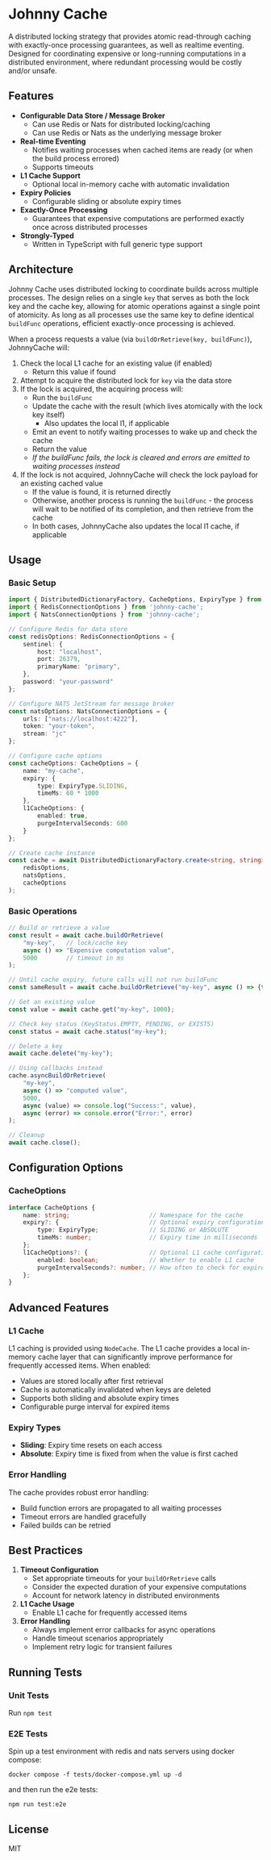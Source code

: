 # Johnny Cache

A distributed locking strategy that provides atomic read-through caching with exactly-once processing guarantees, as well as realtime eventing. Designed for coordinating expensive or long-running computations in a distributed environment, where redundant processing would be costly and/or unsafe.

## Features

- **Configurable Data Store / Message Broker** 
    - Can use Redis or Nats for distributed locking/caching
    - Can use Redis or Nats as the underlying message broker
- **Real-time Eventing**
    - Notifies waiting processes when cached items are ready (or when the build process errored) 
    - Supports timeouts
- **L1 Cache Support**
    - Optional local in-memory cache with automatic invalidation
- **Expiry Policies**
    - Configurable sliding or absolute expiry times
- **Exactly-Once Processing**
    - Guarantees that expensive computations are performed exactly once across distributed processes
- **Strongly-Typed**
    - Written in TypeScript with full generic type support

## Architecture

Johnny Cache uses distributed locking to coordinate builds across multiple processes. The design relies on a single `key` that serves as both the lock key and the cache key, allowing for atomic operations against a single point of atomicity. As long as all processes use the same key to define identical `buildFunc` operations, efficient exactly-once processing is achieved.

When a process requests a value (via `buildOrRetrieve(key, buildFunc)`), JohnnyCache will:
1. Check the local L1 cache for an existing value (if enabled)
    - Return this value if found
2. Attempt to acquire the distributed lock for `key` via the data store
3. If the lock is acquired, the acquiring process will:
    - Run the `buildFunc`
    - Update the cache with the result (which lives atomically with the lock key itself)
        - Also updates the local l1, if applicable
    - Emit an event to notify waiting processes to wake up and check the cache
    - Return the value
    - *If the buildFunc fails, the lock is cleared and errors are emitted to waiting processes instead*
4. If the lock is not acquired, JohnnyCache will check the lock payload for an existing cached value
    - If the value is found, it is returned directly
    - Otherwise, another process is running the `buildFunc` - the process will wait to be notified of its completion, and then retrieve from the cache
    - In both cases, JohnnyCache also updates the local l1 cache, if applicable

## Usage

### Basic Setup

```typescript
import { DistributedDictionaryFactory, CacheOptions, ExpiryType } from 'johnny-cache';
import { RedisConnectionOptions } from 'johnny-cache';
import { NatsConnectionOptions } from 'johnny-cache';

// Configure Redis for data store
const redisOptions: RedisConnectionOptions = {
    sentinel: {
        host: "localhost",
        port: 26379,
        primaryName: "primary",
    },
    password: "your-password"
};

// Configure NATS JetStream for message broker
const natsOptions: NatsConnectionOptions = {
    urls: ["nats://localhost:4222"],
    token: "your-token",
    stream: "jc"
};

// Configure cache options
const cacheOptions: CacheOptions = {
    name: "my-cache",
    expiry: {
        type: ExpiryType.SLIDING,
        timeMs: 60 * 1000 
    },
    l1CacheOptions: {
        enabled: true,
        purgeIntervalSeconds: 600 
    }
};

// Create cache instance
const cache = await DistributedDictionaryFactory.create<string, string>(
    redisOptions,
    natsOptions,
    cacheOptions
);
```

### Basic Operations

```typescript
// Build or retrieve a value
const result = await cache.buildOrRetrieve(
    "my-key",   // lock/cache key
    async () => "Expensive computation value",
    5000        // timeout in ms
);

// Until cache expiry, future calls will not run buildFunc
const sameResult = await cache.buildOrRetrieve("my-key", async () => {throw new Error()}, 100);

// Get an existing value
const value = await cache.get("my-key", 1000); 

// Check key status (KeyStatus.EMPTY, PENDING, or EXISTS)
const status = await cache.status("my-key"); 

// Delete a key
await cache.delete("my-key");

// Using callbacks instead
cache.asyncBuildOrRetrieve(
    "my-key",
    async () => "computed value",
    5000,
    async (value) => console.log("Success:", value),
    async (error) => console.error("Error:", error)
);

// Cleanup
await cache.close();
```

## Configuration Options

### CacheOptions

```typescript
interface CacheOptions {
    name: string;                      // Namespace for the cache
    expiry?: {                         // Optional expiry configuration
        type: ExpiryType;              // SLIDING or ABSOLUTE
        timeMs: number;                // Expiry time in milliseconds
    };
    l1CacheOptions?: {                 // Optional L1 cache configuration
        enabled: boolean;              // Whether to enable L1 cache
        purgeIntervalSeconds?: number; // How often to check for expired items
    };
}
```

## Advanced Features

### L1 Cache

L1 caching is provided using `NodeCache`. The L1 cache provides a local in-memory cache layer that can significantly improve performance for frequently accessed items. When enabled:

- Values are stored locally after first retrieval
- Cache is automatically invalidated when keys are deleted
- Supports both sliding and absolute expiry times
- Configurable purge interval for expired items

### Expiry Types

- **Sliding**: Expiry time resets on each access
- **Absolute**: Expiry time is fixed from when the value is first cached

### Error Handling

The cache provides robust error handling:

- Build function errors are propagated to all waiting processes
- Timeout errors are handled gracefully
- Failed builds can be retried

## Best Practices

1. **Timeout Configuration**
   - Set appropriate timeouts for your `buildOrRetrieve` calls
   - Consider the expected duration of your expensive computations
   - Account for network latency in distributed environments
2. **L1 Cache Usage**
   - Enable L1 cache for frequently accessed items
3. **Error Handling**
   - Always implement error callbacks for async operations
   - Handle timeout scenarios appropriately
   - Implement retry logic for transient failures

## Running Tests

### Unit Tests

Run `npm test`

### E2E Tests

Spin up a test environment with redis and nats servers using docker compose:
```
docker compose -f tests/docker-compose.yml up -d
```

and then run the e2e tests:
```
npm run test:e2e
```

## License

MIT 
